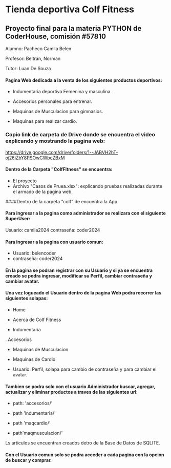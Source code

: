 # Tienda deportiva Colf Fitness

## Proyecto final para la materia PYTHON de CoderHouse, comisión #57810
Alumno: Pacheco Camila Belen

Profesor: Beltrán, Norman

Tutor: Luan De Souza

####  Pagina Web dedicada a la venta de los siguientes productos deportivos:

* Indumentaria deportiva Femenina y masculina.

* Accesorios personales para entrenar.

* Maquinas de Musculacion para gimnasios.

* Maquinas para realizar cardio.

### Copio link de carpeta de Drive donde se encuentra el video explicando y mostrando la pagina web:

https://drive.google.com/drive/folders/1--JABVH2hT-oj26iZbY8PSOwCWbcZBxM

#### Dentro de la Carpeta "ColfFitness" se encuentra:
* El proyecto
* Archivo "Casos de Pruea.xlsx": explicando pruebas realizadas durante el armado de la pagina web.

####Dentro de la carpeta "colf" de encuentra la App

####  Para ingresar a la pagina como administrador se realizara con el siguiente SuperUser:

Usuario: camila2024
contraseña: coder2024

####  Para ingresar a la pagina con usuario comun:

* Usuario: belencoder
* contraseña: coder2024

#### En la pagina se podran registrar con su Usuario y si ya se encuentra creado se podra ingresar, modificar su Perfil, cambiar contraseña y cambiar avatar.

#### Una vez logueado el Usuario dentro de la pagina Web podra recorrer las siguientes solapas:

* Home

* Acerca de Colf Fitness

* Indumentaria

. Accesorios

* Maquinas de Musculacion 

* Maquinas de Cardio

* Usuario: Perfil, solapa para cambio de contraseña y para cambiar el avatar.

#### Tambien se podra solo con el usuario Administrador buscar, agregar, actualizar y eliminar productos a traves de las siguientes url:

* path: 'accesorios/'

* path 'indumentaria/'

* path 'maqcardio/'

* path'maqmusculacion/'

Ls articulos se encuentran creados detro de la Base de Datos de SQLITE.

#### Con el Usuario comun solo se podra acceder a cada pagina con la opcion de buscar y comprar.











